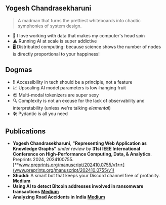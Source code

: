 ## Yogesh Chandrasekharuni  
> A madman that turns the prettiest whiteboards into chaotic symphonies of system design.


* 💽 I love working with data that makes my computer's head spin
* ⚠️ Running AI at scale is super addictive
* 🖥️ Distributed computing: because science shows the number of nodes is directly proportional to your happiness!

## Dogmas
* ‼️ Accessibility in tech should be a principle, not a feature
* 📈 Upscaling AI model parameters is low-hanging fruit
* 😍 Multi-modal tokenizers are super sexy
* 🔍 Complexity is not an excuse for the lack of observability and interpretability (unless we're talking *elemental*)
* 🛠️ Pydantic is all you need


## Publications

- **Yogesh Chandrasekharuni**, **"Representing Web Application as Knowledge Graphs"** *under review* by **31st IEEE International Conference on High-Performance Computing, Data, & Analytics**. Preprints 2024, 2024100755. [**www.preprints.org/manuscript/202410.0755/v1**](www.preprints.org/manuscript/202410.0755/v1)
- **Shuddi**: A smart bot that keeps your Discord channel free of profanity. [**Medium**](https://medium.com/analytics-vidhya/shuddi-a-smart-bot-that-keeps-your-discord-channel-free-of-profanity-5c9cbf30641)
- **Using AI to detect Bitcoin addresses involved in ransomware transactions** [**Medium**](https://medium.com/analytics-vidhya/using-ai-to-detect-bitcoin-addresses-involved-in-ransomware-transactions-3beaeccba176)
- **Analyzing Road Accidents in India** [**Medium**](https://yogeshchandrasekharuni.medium.com/analyzing-road-accidents-in-india-bcfde969457f)
